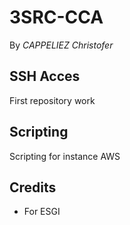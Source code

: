 #  3SRC-CCA
By *CAPPELIEZ Christofer*

##  SSH Acces

First repository work

##  Scripting

Scripting for instance AWS

##  Credits

* For ESGI
